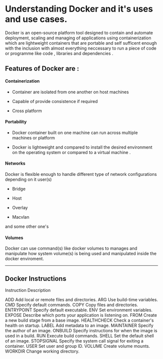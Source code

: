 # Understanding Docker and it's uses and use cases.


Docker is an open-source platform tool designed to contain and automate deployment, scaling and managing of applications using containerization which are lightweight containers that are portable and self sufficent enough with the inclusion with almost everything neccessary to run a piece of code or programme like code , libraries and dependencies .

## Features of Docker are :

#### Containerization

+ Container are isolated from one another on host machines

+ Capable of provide consistence if required

+ Cross platform

#### Portability

+ Docker container built on one machine can run across multiple machines or platform

+ Docker is lightweight and compared to install the desired environment on the operating system or compared to a virtual machine .

#### Networks

Docker is flexible enough to handle different type of network configurations depending on it user(s)

+ Bridge

+ Host

+ Overlay

+ Macvlan


and some other one's


#### Volumes


Docker can use command(s) like docker volumes to manages and manipulate how system volume(s) is being used and manipulated inside the docker enviroment.

---

## Docker Instructions

Instruction	Description


ADD		Add local or remote files and directories.
ARG		Use build-time variables.
CMD		Specify default commands.
COPY		Copy files and directories.
ENTRYPOINT	Specify default executable.
ENV		Set environment variables.
EXPOSE		Describe which ports your application is listening on.
FROM		Create a new build stage from a base image.
HEALTHCHECK	Check a container's health on startup.
LABEL		Add metadata to an image.
MAINTAINER	Specify the author of an image.
ONBUILD		Specify instructions for when the image is used in a build.
RUN		Execute build commands.
SHELL		Set the default shell of an image.
STOPSIGNAL	Specify the system call signal for exiting a container.
USER		Set user and group ID.
VOLUME		Create volume mounts.
WORKDIR		Change working directory.
